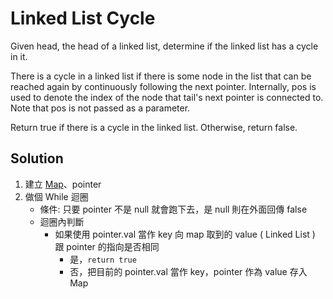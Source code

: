 # Linked List Cycle

Given head, the head of a linked list, determine if the linked list has a cycle in it.

There is a cycle in a linked list if there is some node in the list that can be reached again by continuously following the next pointer. Internally, pos is used to denote the index of the node that tail's next pointer is connected to. Note that pos is not passed as a parameter.

Return true if there is a cycle in the linked list. Otherwise, return false.

## Solution

1. 建立 [Map](https://developer.mozilla.org/en-US/docs/Web/JavaScript/Reference/Global_Objects/Map)、pointer
2. 做個 While 迴圈
    - 條件: 只要 pointer 不是 null 就會跑下去，是 null 則在外面回傳 false
    - 迴圈內判斷
        - 如果使用 pointer.val 當作 key 向 map 取到的 value ( Linked List ) 跟 pointer 的指向是否相同
            - 是，`return true`
            - 否，把目前的 pointer.val 當作 key，pointer 作為 value 存入 Map

